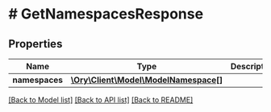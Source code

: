# # GetNamespacesResponse

## Properties

Name | Type | Description | Notes
------------ | ------------- | ------------- | -------------
**namespaces** | [**\Ory\Client\Model\ModelNamespace[]**](ModelNamespace.md) |  | [optional]

[[Back to Model list]](../../README.md#models) [[Back to API list]](../../README.md#endpoints) [[Back to README]](../../README.md)
